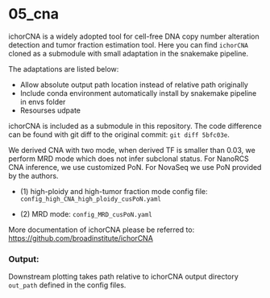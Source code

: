 # 05_cna

ichorCNA is a widely adopted tool for cell-free DNA copy number alteration detection and tumor fraction estimation tool. 
Here you can find `ichorCNA` cloned as a submodule with small adaptation in the snakemake pipeline.

The adaptations are listed below:
- Allow absolute output path location instead of relative path originally
- Include conda environment automatically install by snakemake pipeline in envs folder
- Resourses udpate 

ichorCNA is included as a submodule in this repository. The code difference can be found with git diff to the original 
commit: `git diff 5bfc03e`.

We derived CNA with two mode, when derived TF is smaller than 0.03, we perform MRD mode which does not infer 
subclonal status. For NanoRCS CNA inference, we use customized PoN. For NovaSeq we use PoN provided by the authors.

- (1) high-ploidy and high-tumor fraction mode config file: `config_high_CNA_high_ploidy_cusPoN.yaml`

- (2) MRD mode: `config_MRD_cusPoN.yaml`

More documentation of ichorCNA please be referred to: https://github.com/broadinstitute/ichorCNA

### Output: 

Downstream plotting takes path relative to ichorCNA output directory `out_path` defined in the config files.